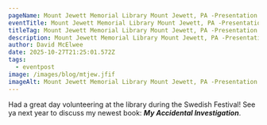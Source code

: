 ```yaml
---
pageName: Mount Jewett Memorial Library Mount Jewett, PA -Presentation 8/9/25
eventTitle: Mount Jewett Memorial Library Mount Jewett, PA -Presentation 8/9/25
titleTag: Mount Jewett Memorial Library Mount Jewett, PA -Presentation 8/9/25
description: Mount Jewett Memorial Library Mount Jewett, PA -Presentation 8/9/25
author: David McElwee
date: 2025-10-27T21:25:01.572Z
tags:
  - eventpost
image: /images/blog/mtjew.jfif
imageAlt: Mount Jewett Memorial Library Mount Jewett, PA -Presentation 8/9/25
---
```

Had a great day volunteering at the library during the Swedish Festival! See ya next year to discuss my newest book: ***My Accidental Investigation***.